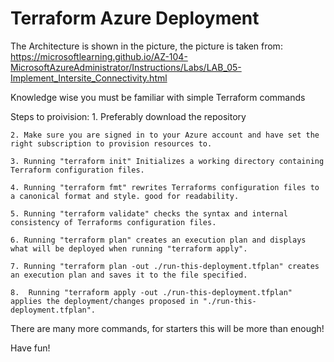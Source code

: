 # Terraform Azure Deployment
The Architecture is shown in the picture, the picture is taken from: https://microsoftlearning.github.io/AZ-104-MicrosoftAzureAdministrator/Instructions/Labs/LAB_05-Implement_Intersite_Connectivity.html

Knowledge wise you must be familiar with simple Terraform commands

Steps to proivision:
    1. Preferably download the repository
   
    2. Make sure you are signed in to your Azure account and have set the right subscription to provision resources to.

    3. Running "terraform init" Initializes a working directory containing Terraform configuration files.

    4. Running "terraform fmt" rewrites Terraforms configuration files to a canonical format and style. good for readability.
   
    5. Running "terraform validate" checks the syntax and internal consistency of Terraforms configuration files.
   
    6. Running "terraform plan" creates an execution plan and displays what will be deployed when running "terraform apply".
   
    7. Running "terraform plan -out ./run-this-deployment.tfplan" creates an execution plan and saves it to the file specified.
   
    8.  Running "terraform apply -out ./run-this-deployment.tfplan" applies the deployment/changes proposed in "./run-this-deployment.tfplan".


There are many more commands, for starters this will be more than enough!


Have fun!